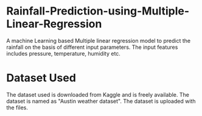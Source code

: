 # Rainfall-Prediction-using-Multiple-Linear-Regression

A machine Learning based Multiple linear regression model to predict the rainfall on the basis of different input parameters. The input features includes pressure, temperature, humidity etc.

# Dataset Used
The dataset used is downloaded from Kaggle and is freely available. The dataset is named as "Austin weather dataset". The dataset is uploaded with the files.
